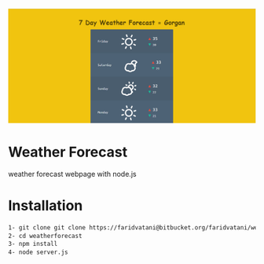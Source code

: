 ![nodemon logo](weather-forecast.jpg)

# Weather Forecast
weather forecast webpage with node.js


# Installation

```bash
1- git clone git clone https://faridvatani@bitbucket.org/faridvatani/weather-forecast.git
2- cd weatherforecast
3- npm install
4- node server.js
```
